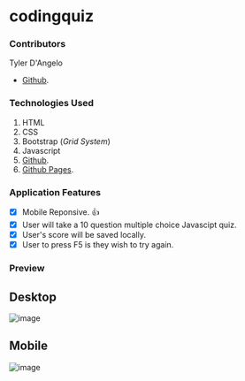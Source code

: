 # codingquiz

### Contributors

Tyler D'Angelo

- [Github](https://github.com/tydangelo18).

### Technologies Used

1. HTML
2. CSS
3. Bootstrap (_Grid System_)
4. Javascript
5. [Github](https://github.com/tydangelo18).
6. [Github Pages](https://tydangelo18.github.io/randompasswordgenerator/.).

### Application Features

- [x] Mobile Reponsive. :+1:
- [x] User will take a 10 question multiple choice Javascipt quiz.
- [x] User's score will be saved locally.
- [x] User to press F5 is they wish to try again.

### Preview

## Desktop

![image](https://user-images.githubusercontent.com/60044459/82130996-1fa4bd00-9796-11ea-9fd3-5dac35f07c9b.png)

## Mobile

![image](https://user-images.githubusercontent.com/60044459/82131014-3cd98b80-9796-11ea-89ac-ae7358d7f5a6.png)
